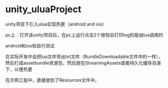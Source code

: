 # unity_uluaProject
unity项目下引入ulua实现热更（android and ios）

pc上：打开该unity项目后，在pc上运行点击2个按钮会打印log的是由lua调用的

android和ios和自行测试

在实际开发中会把lua文件导出txt文件（BundleDownloadable文件中的一样），然后打成assetbundle资源包，然后放在StreamingAssets或者持久化缓存目录下，以便热更

在示例工程中，直接放到了Resources文件中。

